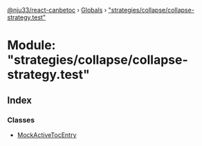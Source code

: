 [@nju33/react-canbetoc](../README.md) › [Globals](../globals.md) › ["strategies/collapse/collapse-strategy.test"](_strategies_collapse_collapse_strategy_test_.md)

# Module: "strategies/collapse/collapse-strategy.test"

## Index

### Classes

* [MockActiveTocEntry](../classes/_strategies_collapse_collapse_strategy_test_.mockactivetocentry.md)
